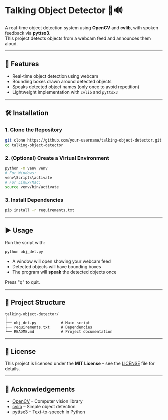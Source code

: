 # Talking Object Detector 🎯🔊

A real-time object detection system using **OpenCV** and **cvlib**, with spoken feedback via **pyttsx3**.  
This project detects objects from a webcam feed and announces them aloud.

---

## 🚀 Features
- Real-time object detection using webcam
- Bounding boxes drawn around detected objects
- Speaks detected object names (only once to avoid repetition)
- Lightweight implementation with `cvlib` and `pyttsx3`

---

## 🛠️ Installation

### 1. Clone the Repository
```bash
git clone https://github.com/your-username/talking-object-detector.git
cd talking-object-detector
```

### 2. (Optional) Create a Virtual Environment
```bash
python -m venv venv
# For Windows:
venv\Scripts\activate
# For Linux/Mac:
source venv/bin/activate
```

### 3. Install Dependencies
```bash
pip install -r requirements.txt
```

---

## ▶️ Usage
Run the script with:
```bash
python obj_det.py
```

- A window will open showing your webcam feed  
- Detected objects will have bounding boxes  
- The program will **speak** the detected objects once  

Press "q" to quit.

---

## 📂 Project Structure
```
talking-object-detector/
│
├── obj_det.py           # Main script
├── requirements.txt     # Dependencies
└── README.md            # Project documentation
```

---

## 📜 License
This project is licensed under the **MIT License** – see the [LICENSE](LICENSE) file for details.

---

## 🙌 Acknowledgements
- [OpenCV](https://opencv.org/) – Computer vision library  
- [cvlib](https://www.cvlib.net/) – Simple object detection  
- [pyttsx3](https://pyttsx3.readthedocs.io/) – Text-to-speech in Python  

